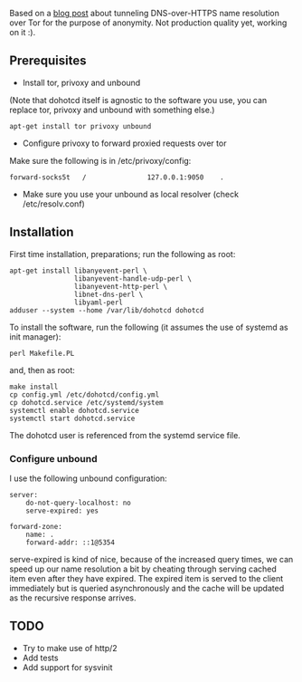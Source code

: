Based on a [blog post][blog] about tunneling DNS-over-HTTPS name
resolution over Tor for the purpose of anonymity. Not production
quality yet, working on it :).

## Prerequisites

* Install tor, privoxy and unbound

(Note that dohotcd itself is agnostic to the software you use,
you can replace tor, privoxy and unbound with something else.)

```
apt-get install tor privoxy unbound
```

* Configure privoxy to forward proxied requests over tor

Make sure the following is in /etc/privoxy/config:

```
forward-socks5t   /               127.0.0.1:9050    .
```

* Make sure you use your unbound as local resolver (check
  /etc/resolv.conf)

## Installation

First time installation, preparations; run the following as root:

```
apt-get install libanyevent-perl \
                libanyevent-handle-udp-perl \
                libanyevent-http-perl \
                libnet-dns-perl \
                libyaml-perl
adduser --system --home /var/lib/dohotcd dohotcd
```

To install the software, run the following (it assumes the use of
systemd as init manager):

```
perl Makefile.PL
```

and, then as root:

```
make install
cp config.yml /etc/dohotcd/config.yml
cp dohotcd.service /etc/systemd/system
systemctl enable dohotcd.service
systemctl start dohotcd.service
```

The dohotcd user is referenced from the systemd service file.

### Configure unbound

I use the following unbound configuration:

```
server:
    do-not-query-localhost: no
    serve-expired: yes

forward-zone:
    name: .
    forward-addr: ::1@5354
```

serve-expired is kind of nice, because of the increased query
times, we can speed up our name resolution a bit by cheating
through serving cached item even after they have expired. The
expired item is served to the client immediately but is queried
asynchronously and the cache will be updated as the recursive
response arrives.

## TODO

* Try to make use of http/2
* Add tests
* Add support for sysvinit

[blog]: http://blog.3.14159.se/posts/2019/11/27/dns-over-https-over-tor
